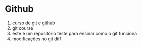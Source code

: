 # Github
1. curso de git e github
2. git course
3. este é um repositório teste para ensinar como o git funciona
4. modificações no git diff
